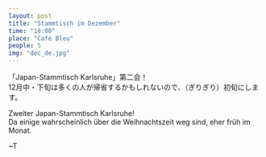 ```yaml
---
layout: post
title: "Stammtisch im Dezember"
time: "18:00"
place: "Café Bleu"
people: 5
img: "dec_de.jpg"
---
```


「Japan-Stammtisch Karlsruhe」第二会！  
12月中・下旬は多くの人が帰省するかもしれないので、（ぎりぎり）初旬にします。

Zweiter Japan-Stammtisch Karlsruhe!  
Da einige wahrscheinlich über die Weihnachtszeit weg sind, eher früh im Monat.

~T
